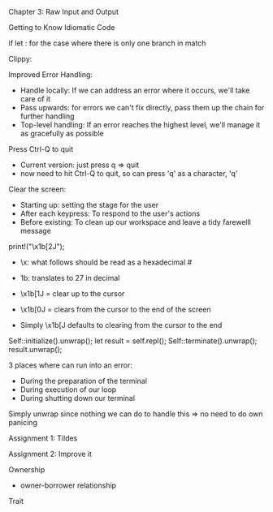 Chapter 3: Raw Input and Output

Getting to Know Idiomatic Code 

if let : for the case where there is only one branch in match 

Clippy: 

Improved Error Handling: 
- Handle locally: If we can address an error where it occurs, we'll take care of it 
- Pass upwards: for errors we can't fix directly, pass them up the chain for further handling 
- Top-level handling: If an error reaches the highest level, we'll manage it as gracefully as possible 

Press Ctrl-Q to quit 
- Current version: just press q => quit 
- now need to hit Ctrl-Q to quit, so can press 'q' as a character, 'q' 

Clear the screen:
- Starting up: setting the stage for the user 
- After each keypress: To respond to the user's actions
- Before existing: To clean up our workspace and leave a tidy farewelll message 

print!("\x1b[2J"); 
- \x: what follows should be read as a hexadecimal # 
- 1b: translates to 27 in decimal 

- \x1b[1J = clear up to the cursor 
- \x1b[0J = clears from the cursor to the end of the screen 
- Simply \x1b[J defaults to clearing from the cursor to the end 


Self::initialize().unwrap();
let result = self.repl(); 
Self::terminate().unwrap();
result.unwrap(); 

3 places where can run into an error: 
- During the preparation of the terminal 
- During execution of our loop 
- During shutting down our terminal 

Simply unwrap since nothing we can do to handle this  => no need to do own panicing 

Assignment 1: Tildes 


Assignment 2: Improve it 

Ownership 
- owner-borrower relationship 

Trait